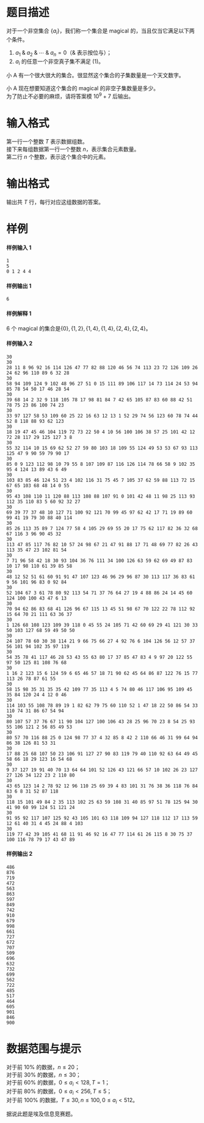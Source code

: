 
# 题目描述

对于一个非空集合 $\{a_i\}$，我们称一个集合是 magical 的，当且仅当它满足以下两个条件。

1. $a_1 \mathbin{\&} a_2 \mathbin{\&} \cdots \mathbin{\&} a_n=0$（$\&$ 表示按位与）；
2. ${a_i}$ 的任意一个非空真子集不满足 (1)。

小 A 有一个很大很大的集合。很显然这个集合的子集数量是一个天文数字。

小 A 现在想要知道这个集合的 magical 的非空子集数量是多少。  
为了防止不必要的麻烦，请将答案模 $10^9+7$ 后输出。

# 输入格式

第一行一个整数 $T$ 表示数据组数。  
接下来每组数据第一行一个整数 $n$，表示集合元素数量。  
第二行 $n$ 个整数，表示这个集合中的元素。

# 输出格式

输出共 $T$ 行，每行对应这组数据的答案。

# 样例

#### 样例输入 1
```plain
1
5
0 1 2 4 4
```

#### 样例输出 1
```plain
6
```

#### 样例解释 1
$6$ 个 magical 的集合是$\{0\},\{1,2\},\{1,4\},\{1,4\},\{2,4\},\{2,4\}$。

#### 样例输入 2
```plain
30
30
28 11 8 96 92 16 114 126 47 77 82 88 120 46 56 74 113 23 72 126 109 26 24 62 96 110 89 6 32 28 
30
58 94 109 124 9 102 48 96 27 51 0 15 111 89 106 117 14 73 114 24 53 94 85 78 54 50 17 46 28 54 
30
39 68 14 2 32 9 118 105 78 17 98 81 84 7 42 65 105 87 83 60 88 42 51 78 75 23 86 100 74 23 
30
33 97 127 58 53 109 60 25 22 16 63 12 13 1 52 29 74 56 123 60 78 74 44 52 8 118 88 93 62 123 
30
18 19 47 45 46 104 119 72 73 22 50 4 10 56 100 106 38 57 25 101 42 12 72 28 117 29 125 127 3 8 
30
55 32 114 10 15 69 62 52 27 59 80 103 18 109 55 124 49 53 53 67 93 113 125 47 9 90 59 79 90 17 
30
85 0 9 123 112 98 10 79 55 8 107 109 87 116 126 114 78 66 58 9 102 35 95 4 124 13 89 43 6 49 
30
103 83 85 46 124 51 23 4 102 116 31 75 45 7 105 37 62 59 88 113 72 15 67 65 103 68 48 14 0 55 
30
95 43 108 110 11 120 88 113 108 88 107 91 0 101 42 48 11 98 25 113 93 112 35 110 83 5 60 92 32 27 
30
69 39 77 37 48 10 127 71 100 92 121 70 99 45 97 62 42 17 71 19 89 60 99 41 19 79 30 88 40 114 
30
85 26 113 35 89 7 124 77 58 4 105 29 69 55 20 17 75 62 117 82 36 32 68 67 116 3 96 90 45 32 
30
113 47 85 117 76 82 10 57 24 98 67 21 47 91 88 17 71 48 69 77 82 26 43 113 35 47 23 102 81 54 
30
7 71 96 58 42 18 30 93 104 36 76 111 34 100 126 63 59 62 69 49 87 83 10 17 98 110 61 39 85 58 
30
48 12 52 51 61 60 91 91 47 107 123 46 96 29 96 87 30 113 117 36 83 61 9 56 101 96 83 0 92 84 
30
52 104 67 3 61 78 80 92 113 54 71 37 76 64 27 19 4 88 86 24 14 45 60 124 100 100 43 47 6 13 
30
70 94 62 86 83 68 41 126 96 67 115 13 45 51 98 67 70 122 22 78 112 92 15 64 70 21 111 63 36 37 
30
1 126 68 108 123 109 39 118 0 45 55 24 105 71 42 60 69 29 41 121 30 33 50 103 127 68 59 49 50 50 
30
24 107 78 60 30 38 114 21 9 66 75 66 27 4 92 76 6 104 126 56 12 57 37 56 101 94 102 35 97 119 
30
54 35 78 41 117 46 28 53 43 55 63 80 17 37 85 47 83 4 9 97 20 122 55 97 50 125 81 108 76 68 
30
1 16 2 123 15 6 124 59 6 65 46 57 18 71 90 62 45 64 86 87 122 76 15 77 113 26 78 87 61 55 
30
58 15 98 35 31 35 35 42 109 77 35 113 4 5 74 80 46 117 106 95 109 45 35 84 120 24 4 12 0 46 
30
114 103 55 108 78 89 19 1 82 62 79 75 60 110 52 1 47 18 22 50 86 54 33 110 74 31 86 67 54 94 
30
80 107 57 37 76 67 11 90 104 127 100 106 43 28 25 96 70 23 8 54 25 93 55 106 121 2 56 85 49 53 
30
80 57 70 116 88 25 0 124 98 77 37 4 32 85 8 42 2 110 66 46 31 99 64 94 86 38 126 81 53 31 
30
17 88 25 68 107 50 23 106 91 127 27 90 83 119 79 40 110 92 63 64 49 45 58 66 18 29 123 16 54 68 
30
9 37 127 19 91 40 70 13 64 64 101 52 126 43 121 66 57 10 102 26 23 127 27 126 34 122 23 2 110 80 
30
43 65 123 14 2 78 92 12 96 110 25 69 39 4 83 101 31 76 38 36 118 76 84 83 6 8 31 52 87 118 
30
118 15 101 49 84 2 35 113 102 25 63 59 108 31 40 85 97 51 78 125 94 30 41 90 60 99 124 51 121 24 
30
91 95 92 117 107 125 92 43 105 101 63 118 109 94 127 118 112 17 113 59 12 61 40 31 4 45 24 88 4 103 
30
119 77 42 39 105 41 68 11 91 46 92 16 47 77 114 61 26 115 8 30 75 37 100 116 78 79 17 43 47 89 
```

#### 样例输出 2
```plain
486
876
719
472
563
863
597
849
742
910
679
998
661
727
672
707
509
696
632
732
699
562
722
485
517
464
605
901
846
900
```


# 数据范围与提示

对于前 $10\%$ 的数据，$n\leq 20$；  
对于前 $30\%$ 的数据，$n\leq 30$；  
对于前 $60\%$ 的数据，$0\leq a_i<128,T=1$；  
对于前 $80\%$ 的数据，$0\leq a_i<256,T\leq 5$；  
对于前 $100\%$ 的数据，$T\leq 30,n\leq 100,0\leq a_i<512$。

据说此题是埃及信息竞赛题。


